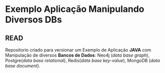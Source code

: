 ﻿# Exemplo Aplicação Manipulando Diversos DBs
## READ
Repositorio criado para versionar um Exemplo de Aplicação **JAVA** com Manipulação de diversos **Bancos de Dados**: Neo4j (_data base graph_), Postgre(_data base relational_), Redis(_data base key-value_), MongoDB (_data base document_).
